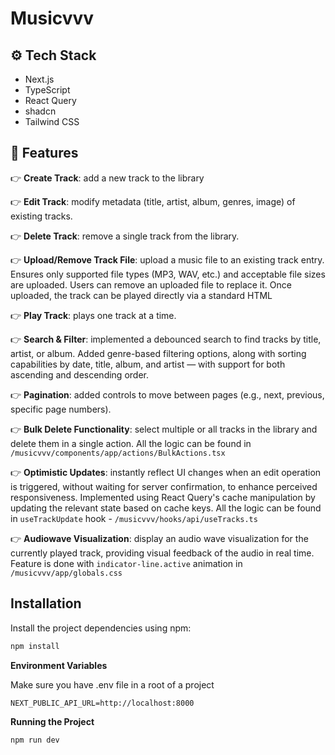 # Musicvvv
## ⚙️ Tech Stack
- Next.js
- TypeScript
- React Query
- shadcn
- Tailwind CSS

## 🔋 Features
👉 **Create Track**: add a new track to the library

👉 **Edit Track**: modify metadata (title, artist, album, genres, image) of existing tracks.

👉 **Delete Track**: remove a single track from the library.

👉 **Upload/Remove Track File**: upload a music file to an existing track entry. Ensures only supported file types (MP3, WAV, etc.) and acceptable file sizes are uploaded. Users can remove an uploaded file to replace it. Once uploaded, the track can be played directly via a standard HTML <audio> element

👉 **Play Track**: plays one track at a time.

👉 **Search & Filter**: implemented a debounced search to find tracks by title, artist, or album. Added genre-based filtering options, along with sorting capabilities by date, title, album, and artist — with support for both ascending and descending order.

👉 **Pagination**: added controls to move between pages (e.g., next, previous, specific page numbers).

👉 **Bulk Delete Functionality**: select multiple or all tracks in the library and delete them in a single action. All the logic can be found in `/musicvvv/components/app/actions/BulkActions.tsx`

👉 **Optimistic Updates**: instantly reflect UI changes when an edit operation is triggered, without waiting for server confirmation, to enhance perceived responsiveness. Implemented using React Query's cache manipulation by updating the relevant state based on cache keys. All the logic can be found in `useTrackUpdate` hook - `/musicvvv/hooks/api/useTracks.ts`

👉 **Audiowave Visualization**: display an audio wave visualization for the currently played track, providing visual feedback of the audio in real time. Feature is done with `indicator-line.active` animation in `/musicvvv/app/globals.css`

## Installation

Install the project dependencies using npm:

```bash
npm install
```

**Environment Variables**

Make sure you have .env file in a root of a project 

```env
NEXT_PUBLIC_API_URL=http://localhost:8000
```

**Running the Project**

```bash
npm run dev
```
